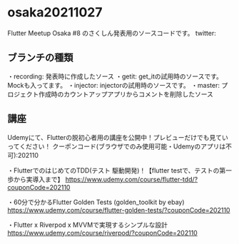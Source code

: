 # osaka20211027

Flutter Meetup Osaka #8 のさくしん発表用のソースコードです。
twitter: 

## ブランチの種類
・recording: 発表時に作成したソース
・getit: get_itの試用時のソースです。Mockも入ってます。
・injector: injectorの試用時のソースです。
・master: プロジェクト作成時のカウントアップアプリからコメントを削除したソース

## 講座
Udemyにて、Flutterの脱初心者用の講座を公開中！プレビューだけでも見ていってください！
クーポンコード(ブラウザでのみ使用可能・Udemyのアプリは不可):202110

・FlutterでのはじめてのTDD(テスト 駆動開発)！【flutter testで、テストの第一歩から実導入まで】
https://www.udemy.com/course/flutter-tdd/?couponCode=202110

・60分で分かるFlutter Golden Tests (golden_toolkit by ebay)
https://www.udemy.com/course/flutter-golden-tests/?couponCode=202110

・Flutter x Riverpod x MVVMで実現するシンプルな設計
https://www.udemy.com/course/riverpod/?couponCode=202110

